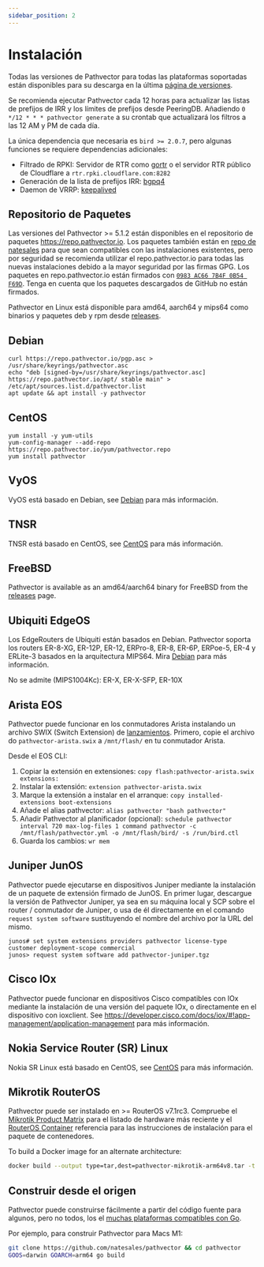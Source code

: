 ```yaml
---
sidebar_position: 2
---
```


# Instalación

Todas las versiones de Pathvector para todas las plataformas soportadas están disponibles para su descarga en la
última [página de versiones](https://github.com/natesales/pathvector/releases).

Se recomienda ejecutar Pathvector cada 12 horas para actualizar las listas de prefijos de IRR y los límites de prefijos desde PeeringDB.
Añadiendo `0 */12 * * * pathvector generate` a su crontab que actualizará los filtros a las 12 AM y PM de cada día.

La única dependencia que necesaria es `bird >= 2.0.7`, pero algunas funciones se requiere dependencias adicionales:

- Filtrado de RPKI: Servidor de RTR como [gortr](https://github.com/cloudflare/gortr) o el servidor RTR público de Cloudflare a `rtr.rpki.cloudflare.com:8282`
- Generación de la lista de prefijos IRR: [bgpq4](https://github.com/bgp/bgpq4)
- Daemon de VRRP: [keepalived](https://github.com/acassen/keepalived)

## Repositorio de Paquetes

Las versiones del Pathvector >= 5.1.2 están disponibles en el repositorio de paquetes https://repo.pathvector.io. Los paquetes también están en
[repo de natesales](https://github.com/natesales/repo) para que sean compatibles con las instalaciones existentes, pero por seguridad se recomienda utilizar el
repo.pathvector.io para todas las nuevas instalaciones debido a la mayor seguridad por las firmas GPG. Los paquetes en repo.pathvector.io están firmados
con [`0983 AC66 7B4F 0B54 F69D`](https://repo.pathvector.io/pgp.asc). Tenga en cuenta que los paquetes descargados de GitHub no están firmados.

Pathvector en Linux está disponible para amd64, aarch64 y mips64 como binarios y paquetes deb y rpm desde [releases](https://github.com/natesales/pathvector/releases).

## Debian

```shell
curl https://repo.pathvector.io/pgp.asc > /usr/share/keyrings/pathvector.asc
echo "deb [signed-by=/usr/share/keyrings/pathvector.asc] https://repo.pathvector.io/apt/ stable main" > /etc/apt/sources.list.d/pathvector.list
apt update && apt install -y pathvector
```

## CentOS

```shell
yum install -y yum-utils
yum-config-manager --add-repo https://repo.pathvector.io/yum/pathvector.repo
yum install pathvector
```

## VyOS

VyOS está basado en Debian, see [Debian](#debian) para más información.

## TNSR

TNSR está basado en CentOS, see [CentOS](#centos) para más información.

## FreeBSD

Pathvector is available as an amd64/aarch64 binary for FreeBSD from
the [releases](https://github.com/natesales/pathvector/releases) page.

## Ubiquiti EdgeOS

Los EdgeRouters de Ubiquiti están basados en Debian. Pathvector soporta los routers ER-8-XG, ER-12P, ER-12, ERPro-8, ER-8, ER-6P, ERPoe-5,
ER-4 y ERLite-3 basados en la arquitectura MIPS64. Mira [Debian](#debian) para más información.

No se admite (MIPS1004Kc): ER-X, ER-X-SFP, ER-10X

## Arista EOS

Pathvector puede funcionar en los conmutadores Arista instalando un archivo SWIX (Switch Extension)
de [lanzamientos](https://github.com/natesales/pathvector/releases). Primero, copie el archivo do `pathvector-arista.swix` a `/mnt/flash/` en tu conmutador Arista.

Desde el EOS CLI:

1. Copiar la extensión en extensiones: `copy flash:pathvector-arista.swix extensions:`
2. Instalar la extensión: `extension pathvector-arista.swix`
3. Marque la extensión a instalar en el arranque: `copy installed-extensions boot-extensions`
4. Añade el alias pathvector: `alias pathvector "bash pathvector"`
5. Añadir Pathvector al planificador (opcional): `schedule pathvector interval 720 max-log-files 1 command pathvector -c /mnt/flash/pathvector.yml -o /mnt/flash/bird/ -s /run/bird.ctl`
6. Guarda los cambios: `wr mem`

## Juniper JunOS

Pathvector puede ejecutarse en dispositivos Juniper mediante la instalación de un paquete de extensión firmado de JunOS. En primer lugar, descargue la versión de Pathvector
Juniper, ya sea en su máquina local y SCP sobre el router / conmutador de Juniper, o usa de él directamente en
el comando `request system software` sustituyendo el nombre del archivo por la URL del mismo.

```shell
junos# set system extensions providers pathvector license-type customer deployment-scope commercial
junos> request system software add pathvector-juniper.tgz
```

## Cisco IOx

Pathvector puede funcionar en dispositivos Cisco compatibles con IOx mediante la instalación de una versión del paquete IOx, o directamente en el dispositivo con
ioxclient. See https://developer.cisco.com/docs/iox/#!app-management/application-management para más información.

## Nokia Service Router (SR) Linux

Nokia SR Linux está basado en CentOS, see [CentOS](#centos) para más información.

## Mikrotik RouterOS

Pathvector puede ser instalado en >= RouterOS v7.1rc3. Compruebe
el [Mikrotik Product Matrix](https://mikrotik.com/products/matrix) para el listado de hardware más reciente y
el [RouterOS Container](https://help.mikrotik.com/docs/display/ROS/Container) referencia para las instrucciones de instalación
para el paquete de contenedores.

To build a Docker image for an alternate architecture:

```bash
docker build --output type=tar,dest=pathvector-mikrotik-arm64v8.tar -t pathvector-cron:arm64v8 --build-arg ARCH=arm64v8 -f ../vendorbuild/mikrotik/Dockerfile ..
```

## Construir desde el origen

Pathvector puede construirse fácilmente a partir del código fuente para algunos, pero no todos, los
el [muchas plataformas compatibles con Go](https://github.com/golang/go/blob/master/src/go/build/syslist.go).

Por ejemplo, para construir Pathvector para Macs M1:

```bash
git clone https://github.com/natesales/pathvector && cd pathvector
GOOS=darwin GOARCH=arm64 go build
```
